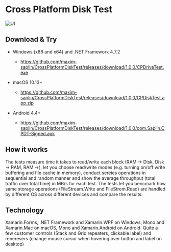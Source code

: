# Cross Platform Disk Test

![UI](https://raw.githubusercontent.com/maxim-saplin/CrossPlatformDiskTest/master/Img.png)

## Download & Try

- Windows (x86 and x64) and .NET Framework 4.7.2
  - https://github.com/maxim-saplin/CrossPlatformDiskTest/releases/download/1.0.0/CPDriveTest.exe

- macOS 10.13+
  - https://github.com/maxim-saplin/CrossPlatformDiskTest/releases/download/1.0.0/CPDiskTest.app.zip

- Android 4.4+ 
  - https://github.com/maxim-saplin/CrossPlatformDiskTest/releases/download/1.0.0/com.Saplin.CPDT-Signed.apk

## How it works

The tests measure time it takes to read/write each block (RAM -> Disk, Disk -> RAM, RAM ->), let you choose read/write modes (e.g. turning on/off write buffering and file cache in memory), conduct sereies operations in sequential and random manner and show the average throughput (total traffic over total time) in MB/s for each test. The tests let you bencmark how same storage operations (FileStream.Write and FileStrem.Read) are handled by different OS across different devices and compare the results.

## Technology

Xamarin.Forms, .NET Framework and Xamarin.WPF on Windows, Mono and Xamarin.Mac on macOS, Mono and Xamarin.Android on Android. Quite a few customer controls (Stack and Grid repeaters, clickable label) and reneresers (change mouse cursor when hovering over button and label on desktop)
